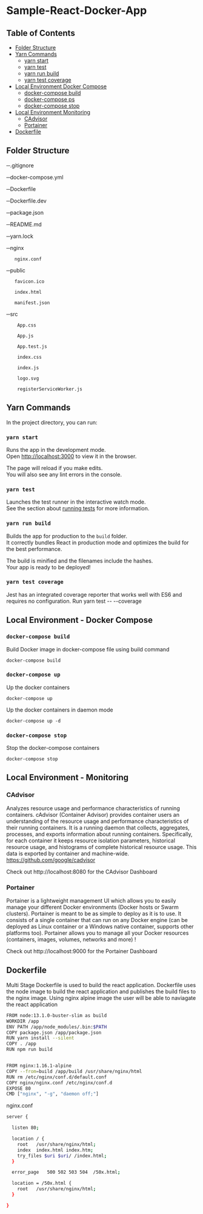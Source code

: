 # Sample-React-Docker-App

## Table of Contents

- [Folder Structure](#folder-structure)
- [Yarn Commands](#yarn-commands)
    - [yarn start](#yarn-start)
    - [yarn test](#yarn-test)
    - [yarn run build](#yarn-run-build)
    - [yarn test coverage](#yarn-test-coverage)
- [Local Environment Docker Compose](#local-environment---docker-compose)
    - [docker-compose build](#docker-compose-up)
    - [docker-compose ps](#docker-compose-ps)
    - [docker-compose stop](#docker-compose-stop)
- [Local Environment Monitoring](#local-environment---monitoring)
    - [CAdvisor](#cadvisor)
    - [Portainer](#portainer)
- [Dockerfile](#dockerfile)

## Folder Structure

─.gitignore

─docker-compose.yml

─Dockerfile

─Dockerfile.dev

─package.json

─README.md

─yarn.lock

─nginx

       nginx.conf

─public

       favicon.ico

       index.html

       manifest.json

─src

        App.css

        App.js

        App.test.js

        index.css

        index.js

        logo.svg

        registerServiceWorker.js


## Yarn Commands

In the project directory, you can run:

### `yarn start`

Runs the app in the development mode.<br>
Open [http://localhost:3000](http://localhost:3000) to view it in the browser.

The page will reload if you make edits.<br>
You will also see any lint errors in the console.

### `yarn test`

Launches the test runner in the interactive watch mode.<br>
See the section about [running tests](#running-tests) for more information.

### `yarn run build`

Builds the app for production to the `build` folder.<br>
It correctly bundles React in production mode and optimizes the build for the best performance.

The build is minified and the filenames include the hashes.<br>
Your app is ready to be deployed!


### `yarn test coverage`
Jest has an integrated coverage reporter that works well with ES6 and requires no configuration.
Run yarn test -- --coverage


## Local Environment - Docker Compose

### `docker-compose build`

Build Docker image in docker-compose file using build command

`docker-compose build`

### `docker-compose up`

Up the docker containers 

`docker-compose up`

Up the docker containers in daemon mode

`docker-compose up -d`

### `docker-compose stop`

Stop the docker-compose containers

`docker-compose stop`

## Local Environment - Monitoring

### CAdvisor

Analyzes resource usage and performance characteristics of running containers. 
cAdvisor (Container Advisor) provides container users an understanding of the resource usage and performance characteristics of their running containers. It is a running daemon that collects, aggregates, processes, and exports information about running containers. Specifically, for each container it keeps resource isolation parameters, historical resource usage, and histograms of complete historical resource usage. This data is exported by container and machine-wide.
https://github.com/google/cadvisor

Check out http://localhost:8080 for the CAdvisor Dashboard

### Portainer

Portainer is a lightweight management UI which allows you to easily manage your different Docker environments (Docker hosts or Swarm clusters). Portainer is meant to be as simple to deploy as it is to use. It consists of a single container that can run on any Docker engine (can be deployed as Linux container or a Windows native container, supports other platforms too). Portainer allows you to manage all your Docker resources (containers, images, volumes, networks and more) !

Check out http://localhost:9000 for the Portainer Dashboard

## Dockerfile

Multi Stage Dockerfile is used to build the react application.
Dockerfile uses the node image to build the react application and publishes the build files to the nginx image. 
Using nginx alpine image the user will be able to naviagate the react application

```bash
FROM node:13.1.0-buster-slim as build
WORKDIR /app
ENV PATH /app/node_modules/.bin:$PATH
COPY package.json /app/package.json
RUN yarn install --silent
COPY . /app
RUN npm run build


FROM nginx:1.16.1-alpine
COPY --from=build /app/build /usr/share/nginx/html
RUN rm /etc/nginx/conf.d/default.conf
COPY nginx/nginx.conf /etc/nginx/conf.d
EXPOSE 80
CMD ["nginx", "-g", "daemon off;"]
```

nginx.conf

```bash
server {

  listen 80;

  location / {
    root   /usr/share/nginx/html;
    index  index.html index.htm;
    try_files $uri $uri/ /index.html;
  }

  error_page   500 502 503 504  /50x.html;

  location = /50x.html {
    root   /usr/share/nginx/html;
  }

}
```